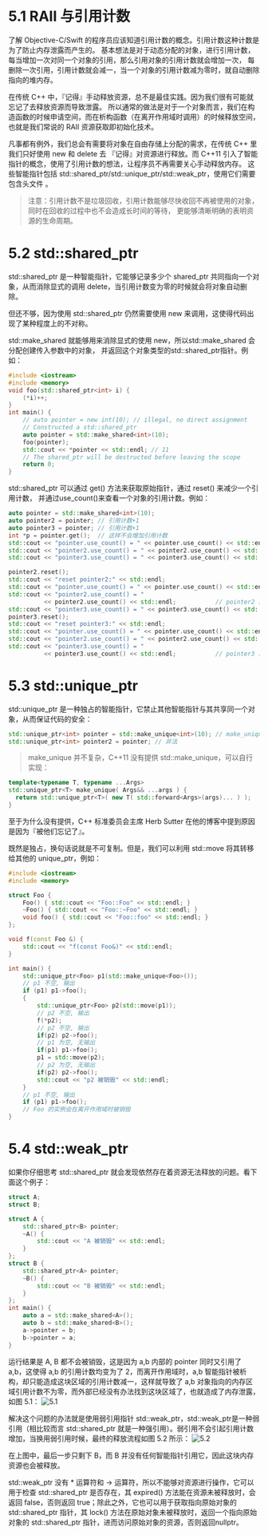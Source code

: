 # 5.1 RAII 与引用计数
了解 Objective-C/Swift 的程序员应该知道引用计数的概念。引用计数这种计数是为了防止内存泄露而产生的。 基本想法是对于动态分配的对象，进行引用计数，每当增加一次对同一个对象的引用，那么引用对象的引用计数就会增加一次， 每删除一次引用，引用计数就会减一，当一个对象的引用计数减为零时，就自动删除指向的堆内存。

在传统 C++ 中，『记得』手动释放资源，总不是最佳实践。因为我们很有可能就忘记了去释放资源而导致泄露。 所以通常的做法是对于一个对象而言，我们在构造函数的时候申请空间，而在析构函数（在离开作用域时调用）的时候释放空间， 也就是我们常说的 RAII 资源获取即初始化技术。

凡事都有例外，我们总会有需要将对象在自由存储上分配的需求，在传统 C++ 里我们只好使用 new 和 delete 去 『记得』对资源进行释放。而 C++11 引入了智能指针的概念，使用了引用计数的想法，让程序员不再需要关心手动释放内存。 这些智能指针包括 std::shared_ptr/std::unique_ptr/std::weak_ptr，使用它们需要包含头文件 <memory>。

>注意：引用计数不是垃圾回收，引用计数能够尽快收回不再被使用的对象，同时在回收的过程中也不会造成长时间的等待， 更能够清晰明确的表明资源的生命周期。

# 5.2 std::shared_ptr
std::shared_ptr 是一种智能指针，它能够记录多少个 shared_ptr 共同指向一个对象，从而消除显式的调用 delete，当引用计数变为零的时候就会将对象自动删除。

但还不够，因为使用 std::shared_ptr 仍然需要使用 new 来调用，这使得代码出现了某种程度上的不对称。

std::make_shared 就能够用来消除显式的使用 new，所以std::make_shared 会分配创建传入参数中的对象， 并返回这个对象类型的std::shared_ptr指针。例如：
```C++
#include <iostream>
#include <memory>
void foo(std::shared_ptr<int> i) {
    (*i)++;
}
int main() {
    // auto pointer = new int(10); // illegal, no direct assignment
    // Constructed a std::shared_ptr
    auto pointer = std::make_shared<int>(10);
    foo(pointer);
    std::cout << *pointer << std::endl; // 11
    // The shared_ptr will be destructed before leaving the scope
    return 0;
}
```
std::shared_ptr 可以通过 get() 方法来获取原始指针，通过 reset() 来减少一个引用计数， 并通过use_count()来查看一个对象的引用计数。例如：
```C++
auto pointer = std::make_shared<int>(10);
auto pointer2 = pointer; // 引用计数+1
auto pointer3 = pointer; // 引用计数+1
int *p = pointer.get();  // 这样不会增加引用计数
std::cout << "pointer.use_count() = " << pointer.use_count() << std::endl;   // 3
std::cout << "pointer2.use_count() = " << pointer2.use_count() << std::endl; // 3
std::cout << "pointer3.use_count() = " << pointer3.use_count() << std::endl; // 3

pointer2.reset();
std::cout << "reset pointer2:" << std::endl;
std::cout << "pointer.use_count() = " << pointer.use_count() << std::endl;   // 2
std::cout << "pointer2.use_count() = "
          << pointer2.use_count() << std::endl;           // pointer2 已 reset; 0
std::cout << "pointer3.use_count() = " << pointer3.use_count() << std::endl; // 2
pointer3.reset();
std::cout << "reset pointer3:" << std::endl;
std::cout << "pointer.use_count() = " << pointer.use_count() << std::endl;   // 1
std::cout << "pointer2.use_count() = " << pointer2.use_count() << std::endl; // 0
std::cout << "pointer3.use_count() = "
          << pointer3.use_count() << std::endl;           // pointer3 已 reset; 0

```

# 5.3 std::unique_ptr
std::unique_ptr 是一种独占的智能指针，它禁止其他智能指针与其共享同一个对象，从而保证代码的安全：
```C++
std::unique_ptr<int> pointer = std::make_unique<int>(10); // make_unique 从 C++14 引入
std::unique_ptr<int> pointer2 = pointer; // 非法
```

>make_unique 并不复杂，C++11 没有提供 std::make_unique，可以自行实现：
```C++
template<typename T, typename ...Args>
std::unique_ptr<T> make_unique( Args&& ...args ) {
  return std::unique_ptr<T>( new T( std::forward<Args>(args)... ) );
}
```
至于为什么没有提供，C++ 标准委员会主席 Herb Sutter 在他的博客中提到原因是因为『被他们忘记了』。

既然是独占，换句话说就是不可复制。但是，我们可以利用 std::move 将其转移给其他的 unique_ptr，例如：

```C++
#include <iostream>
#include <memory>

struct Foo {
    Foo() { std::cout << "Foo::Foo" << std::endl; }
    ~Foo() { std::cout << "Foo::~Foo" << std::endl; }
    void foo() { std::cout << "Foo::foo" << std::endl; }
};

void f(const Foo &) {
    std::cout << "f(const Foo&)" << std::endl;
}

int main() {
    std::unique_ptr<Foo> p1(std::make_unique<Foo>());
    // p1 不空, 输出
    if (p1) p1->foo();
    {
        std::unique_ptr<Foo> p2(std::move(p1));
        // p2 不空, 输出
        f(*p2);
        // p2 不空, 输出
        if(p2) p2->foo();
        // p1 为空, 无输出
        if(p1) p1->foo();
        p1 = std::move(p2);
        // p2 为空, 无输出
        if(p2) p2->foo();
        std::cout << "p2 被销毁" << std::endl;
    }
    // p1 不空, 输出
    if (p1) p1->foo();
    // Foo 的实例会在离开作用域时被销毁
}
```

# 5.4 std::weak_ptr
如果你仔细思考 std::shared_ptr 就会发现依然存在着资源无法释放的问题。看下面这个例子：
```C++
struct A;
struct B;

struct A {
    std::shared_ptr<B> pointer;
    ~A() {
        std::cout << "A 被销毁" << std::endl;
    }
};
struct B {
    std::shared_ptr<A> pointer;
    ~B() {
        std::cout << "B 被销毁" << std::endl;
    }
};
int main() {
    auto a = std::make_shared<A>();
    auto b = std::make_shared<B>();
    a->pointer = b;
    b->pointer = a;
}
```

运行结果是 A, B 都不会被销毁，这是因为 a,b 内部的 pointer 同时又引用了 a,b，这使得 a,b 的引用计数均变为了 2，而离开作用域时，a,b 智能指针被析构，却只能造成这块区域的引用计数减一，这样就导致了 a,b 对象指向的内存区域引用计数不为零，而外部已经没有办法找到这块区域了，也就造成了内存泄露，如图 5.1：
![5.1](./5.1.jpg)

解决这个问题的办法就是使用弱引用指针 std::weak_ptr，std::weak_ptr是一种弱引用（相比较而言 std::shared_ptr 就是一种强引用）。弱引用不会引起引用计数增加，当换用弱引用时候，最终的释放流程如图 5.2 所示：
![5.2](./5.2.jpg)

在上图中，最后一步只剩下 B，而 B 并没有任何智能指针引用它，因此这块内存资源也会被释放。

std::weak_ptr 没有 * 运算符和 -> 运算符，所以不能够对资源进行操作，它可以用于检查 std::shared_ptr 是否存在，其 expired() 方法能在资源未被释放时，会返回 false，否则返回 true；除此之外，它也可以用于获取指向原始对象的 std::shared_ptr 指针，其 lock() 方法在原始对象未被释放时，返回一个指向原始对象的 std::shared_ptr 指针，进而访问原始对象的资源，否则返回nullptr。


